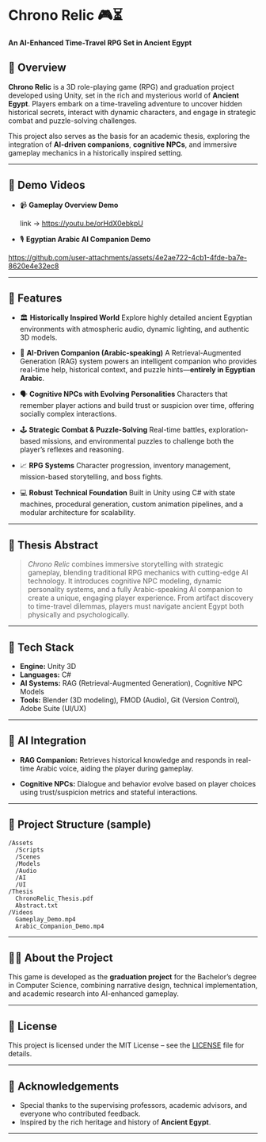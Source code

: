 # Chrono Relic 🎮⏳

**An AI-Enhanced Time-Travel RPG Set in Ancient Egypt**

## 🧩 Overview

**Chrono Relic** is a 3D role-playing game (RPG) and graduation project developed using Unity, set in the rich and mysterious world of **Ancient Egypt**. Players embark on a time-traveling adventure to uncover hidden historical secrets, interact with dynamic characters, and engage in strategic combat and puzzle-solving challenges.

This project also serves as the basis for an academic thesis, exploring the integration of **AI-driven companions**, **cognitive NPCs**, and immersive gameplay mechanics in a historically inspired setting.

---

## 🎥 Demo Videos

* 📹 **Gameplay Overview Demo**
  
    link ->  https://youtu.be/orHdX0ebkpU
  

* 🎙️ **Egyptian Arabic AI Companion Demo**

https://github.com/user-attachments/assets/4e2ae722-4cb1-4fde-ba7e-8620e4e32ec8

---

## 🌟 Features

* 🏛️ **Historically Inspired World**
  Explore highly detailed ancient Egyptian environments with atmospheric audio, dynamic lighting, and authentic 3D models.

* 🧠 **AI-Driven Companion (Arabic-speaking)**
  A Retrieval-Augmented Generation (RAG) system powers an intelligent companion who provides real-time help, historical context, and puzzle hints—**entirely in Egyptian Arabic**.

* 🗣️ **Cognitive NPCs with Evolving Personalities**
  Characters that remember player actions and build trust or suspicion over time, offering socially complex interactions.

* 🕹️ **Strategic Combat & Puzzle-Solving**
  Real-time battles, exploration-based missions, and environmental puzzles to challenge both the player’s reflexes and reasoning.

* 📈 **RPG Systems**
  Character progression, inventory management, mission-based storytelling, and boss fights.

* 💻 **Robust Technical Foundation**
  Built in Unity using C# with state machines, procedural generation, custom animation pipelines, and a modular architecture for scalability.

---

## 📖 Thesis Abstract

> *Chrono Relic* combines immersive storytelling with strategic gameplay, blending traditional RPG mechanics with cutting-edge AI technology. It introduces cognitive NPC modeling, dynamic personality systems, and a fully Arabic-speaking AI companion to create a unique, engaging player experience. From artifact discovery to time-travel dilemmas, players must navigate ancient Egypt both physically and psychologically.

---

## 🔧 Tech Stack

* **Engine:** Unity 3D
* **Languages:** C#
* **AI Systems:** RAG (Retrieval-Augmented Generation), Cognitive NPC Models
* **Tools:** Blender (3D modeling), FMOD (Audio), Git (Version Control), Adobe Suite (UI/UX)

---

## 🧠 AI Integration

* **RAG Companion:**
  Retrieves historical knowledge and responds in real-time Arabic voice, aiding the player during gameplay.

* **Cognitive NPCs:**
  Dialogue and behavior evolve based on player choices using trust/suspicion metrics and stateful interactions.

---

## 📁 Project Structure (sample)

```
/Assets
  /Scripts
  /Scenes
  /Models
  /Audio
  /AI
  /UI
/Thesis
  ChronoRelic_Thesis.pdf
  Abstract.txt
/Videos
  Gameplay_Demo.mp4
  Arabic_Companion_Demo.mp4
```

---

## 🧑‍🎓 About the Project

This game is developed as the **graduation project** for the Bachelor’s degree in Computer Science, combining narrative design, technical implementation, and academic research into AI-enhanced gameplay.

---

## 📜 License

This project is licensed under the MIT License – see the [LICENSE](LICENSE) file for details.

---

## 🙌 Acknowledgements

* Special thanks to the supervising professors, academic advisors, and everyone who contributed feedback.
* Inspired by the rich heritage and history of **Ancient Egypt**.

---

